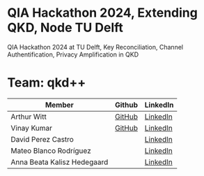 # QIA Hackathon 2024, Extending QKD, Node TU Delft
QIA Hackathon 2024 at TU Delft, Key Reconciliation, Channel Authentification, Privacy Amplification in QKD

# Team: qkd++

| Member                    | Github                                   | LinkedIn                                                                                 |
|-------------------------  |----------------------------------------  |------------------------------------------------------------------------------------------|
|Arthur Witt                |[GitHub](https://github.com/ArthurWitt)   |[LinkedIn](https://www.linkedin.com/in/arthur-witt-428454297/)                            |
|Vinay Kumar                |[GitHub](https://github.com/vk9696)       |[LinkedIn](https://www.linkedin.com/in/imvk9696/)                                         |
|David Perez Castro         |                                          |[LinkedIn](https://www.linkedin.com/in/david-perez-castro-0923701b9/)                     |
|Mateo Blanco Rodríguez     |                                          |[LinkedIn](https://www.linkedin.com/in/mateo-maximiliano-blanco-rodr%C3%ADguez-3b9b761ab/)|
|Anna Beata Kalisz Hedegaard|                                          |[LinkedIn](https://www.linkedin.com/in/annabeata/)                                        |
